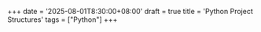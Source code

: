 +++
date = '2025-08-01T8:30:00+08:00'
draft = true
title = 'Python Project Structures'
tags = ["Python"]
+++
